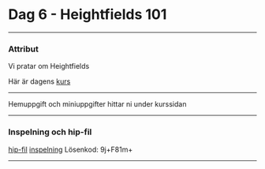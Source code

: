 
# **Dag 6 - Heightfields 101**
___
### Attribut
Vi pratar om Heightfields 

Här är dagens [kurs](https://github.com/Studio-Konkret/Technical-Direction/tree/main/Kursmoment/111_Heightfields_01)

___
Hemuppgift och miniuppgifter hittar ni under kurssidan

___
### **Inspelning och hip-fil**
[hip-fil](https://github.com/Studio-Konkret/Technical-Direction/blob/main/Xenter/Dag6/dag6.hipnc)
[inspelning](https://us02web.zoom.us/rec/share/oYg5sK8rrP954tTZaNAQrbxL36qbKY6ZHBCGAhi888otPoAlOkYTN0PAiMWhMA6s.rVDpFZlCzTxLW-ON)
Lösenkod: 9j+F81m+
___



